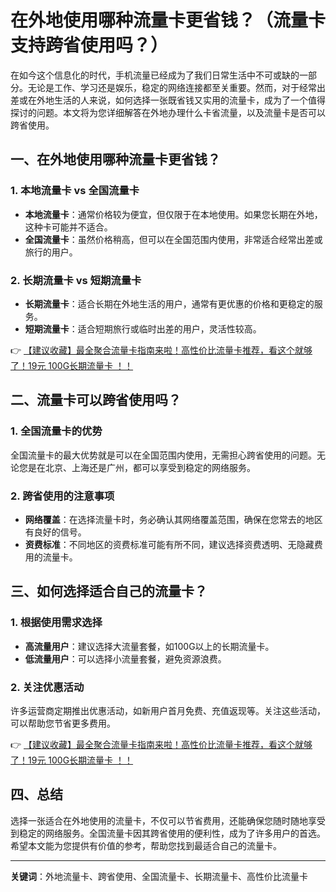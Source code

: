 # 在外地使用哪种流量卡更省钱？（流量卡支持跨省使用吗？）

在如今这个信息化的时代，手机流量已经成为了我们日常生活中不可或缺的一部分。无论是工作、学习还是娱乐，稳定的网络连接都至关重要。然而，对于经常出差或在外地生活的人来说，如何选择一张既省钱又实用的流量卡，成为了一个值得探讨的问题。本文将为您详细解答在外地办理什么卡省流量，以及流量卡是否可以跨省使用。

## 一、在外地使用哪种流量卡更省钱？

### 1. 本地流量卡 vs 全国流量卡
- **本地流量卡**：通常价格较为便宜，但仅限于在本地使用。如果您长期在外地，这种卡可能并不适合。
- **全国流量卡**：虽然价格稍高，但可以在全国范围内使用，非常适合经常出差或旅行的用户。

### 2. 长期流量卡 vs 短期流量卡
- **长期流量卡**：适合长期在外地生活的用户，通常有更优惠的价格和更稳定的服务。
- **短期流量卡**：适合短期旅行或临时出差的用户，灵活性较高。

👉 [【建议收藏】最全聚合流量卡指南来啦！高性价比流量卡推荐，看这个就够了！19元 100G长期流量卡 ！！](https://bit.ly/Liuliangka)

## 二、流量卡可以跨省使用吗？

### 1. 全国流量卡的优势
全国流量卡的最大优势就是可以在全国范围内使用，无需担心跨省使用的问题。无论您是在北京、上海还是广州，都可以享受到稳定的网络服务。

### 2. 跨省使用的注意事项
- **网络覆盖**：在选择流量卡时，务必确认其网络覆盖范围，确保在您常去的地区有良好的信号。
- **资费标准**：不同地区的资费标准可能有所不同，建议选择资费透明、无隐藏费用的流量卡。

## 三、如何选择适合自己的流量卡？

### 1. 根据使用需求选择
- **高流量用户**：建议选择大流量套餐，如100G以上的长期流量卡。
- **低流量用户**：可以选择小流量套餐，避免资源浪费。

### 2. 关注优惠活动
许多运营商定期推出优惠活动，如新用户首月免费、充值返现等。关注这些活动，可以帮助您节省更多费用。

👉 [【建议收藏】最全聚合流量卡指南来啦！高性价比流量卡推荐，看这个就够了！19元 100G长期流量卡 ！！](https://bit.ly/Liuliangka)

## 四、总结

选择一张适合在外地使用的流量卡，不仅可以节省费用，还能确保您随时随地享受到稳定的网络服务。全国流量卡因其跨省使用的便利性，成为了许多用户的首选。希望本文能为您提供有价值的参考，帮助您找到最适合自己的流量卡。

---

**关键词**：外地流量卡、跨省使用、全国流量卡、长期流量卡、高性价比流量卡